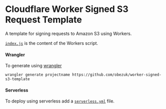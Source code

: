 # Cloudflare Worker Signed S3 Request Template

A template for signing requests to Amazon S3 using Workers.

[`index.js`](https://github.com/obezuk/worker-signed-s3-template/blob/master/index.js) is the content of the Workers script.

#### Wrangler

To generate using [wrangler](https://github.com/cloudflare/wrangler)

```
wrangler generate projectname https://github.com/obezuk/worker-signed-s3-template
```

#### Serverless

To deploy using serverless add a [`serverless.yml`](https://serverless.com/framework/docs/providers/cloudflare/) file.